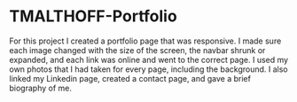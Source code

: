 # TMALTHOFF-Portfolio
For this project I created a portfolio page that was responsive.  I made sure each image changed with the size of the screen, the navbar shrunk or expanded, and each link was online and went to the correct page.  I used my own photos that I had taken for every page, including the background.  I also linked my Linkedin page, created a contact page, and gave a brief biography of me.